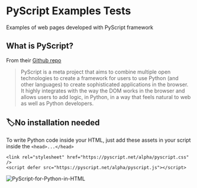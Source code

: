 # PyScript Examples Tests 

Examples of web pages developed with PyScript framework

## What is PyScript?
From their [Github repo](https://github.com/pyscript/pyscript)
> PyScript is a meta project that aims to combine multiple open technologies to create a framework for users to use Python (and other languages) to create sophisticated applications in the browser. It highly integrates with the way the DOM works in the browser and allows users to add logic, in Python, in a way that feels natural to web as well as Python developers.

## 🏷️No installation needed
To write Python code inside your HTML, just add these assets in your script inside the `<head>...</head>`
```
<link rel="stylesheet" href="https://pyscript.net/alpha/pyscript.css" />
<script defer src="https://pyscript.net/alpha/pyscript.js"></script>
```



![PyScript-for-Python-in-HTML](https://user-images.githubusercontent.com/59244522/184661775-95955757-e9a6-49d1-abe6-16308720521e.png)
